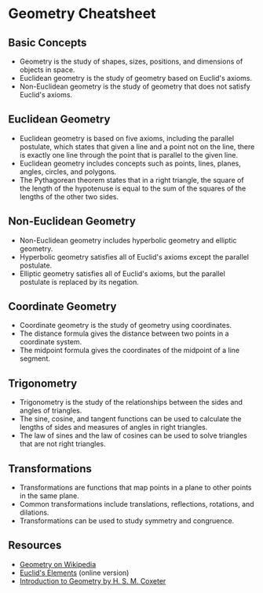 # Geometry Cheatsheet

## Basic Concepts
- Geometry is the study of shapes, sizes, positions, and dimensions of objects in space.
- Euclidean geometry is the study of geometry based on Euclid's axioms.
- Non-Euclidean geometry is the study of geometry that does not satisfy Euclid's axioms.

## Euclidean Geometry
- Euclidean geometry is based on five axioms, including the parallel postulate, which states that given a line and a point not on the line, there is exactly one line through the point that is parallel to the given line.
- Euclidean geometry includes concepts such as points, lines, planes, angles, circles, and polygons.
- The Pythagorean theorem states that in a right triangle, the square of the length of the hypotenuse is equal to the sum of the squares of the lengths of the other two sides.

## Non-Euclidean Geometry
- Non-Euclidean geometry includes hyperbolic geometry and elliptic geometry.
- Hyperbolic geometry satisfies all of Euclid's axioms except the parallel postulate.
- Elliptic geometry satisfies all of Euclid's axioms, but the parallel postulate is replaced by its negation.

## Coordinate Geometry
- Coordinate geometry is the study of geometry using coordinates.
- The distance formula gives the distance between two points in a coordinate system.
- The midpoint formula gives the coordinates of the midpoint of a line segment.

## Trigonometry
- Trigonometry is the study of the relationships between the sides and angles of triangles.
- The sine, cosine, and tangent functions can be used to calculate the lengths of sides and measures of angles in right triangles.
- The law of sines and the law of cosines can be used to solve triangles that are not right triangles.

## Transformations
- Transformations are functions that map points in a plane to other points in the same plane.
- Common transformations include translations, reflections, rotations, and dilations.
- Transformations can be used to study symmetry and congruence.

## Resources
- [Geometry on Wikipedia](https://en.wikipedia.org/wiki/Geometry)
- [Euclid's Elements](https://mathcs.clarku.edu/~djoyce/java/elements/toc.html) (online version)
- [Introduction to Geometry by H. S. M. Coxeter](https://www.wiley.com/en-us/Introduction+to+Geometry%2C+2nd+Edition-p-9780471504580)